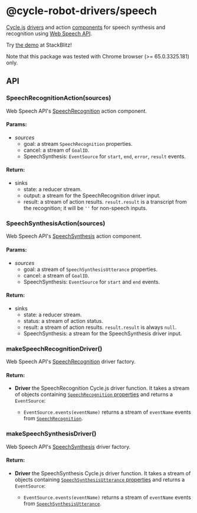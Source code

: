 <!-- This README.md is automatically generated. Edit the JSDoc comments in source code or the md files in docs/readmes/. -->

# @cycle-robot-drivers/speech

[Cycle.js](http://cycle.js.org/) [drivers](https://cycle.js.org/drivers.html) and action [components](https://cycle.js.org/components.html) for speech synthesis and recognition using [Web Speech API](https://developer.mozilla.org/en-US/docs/Web/API/Web_Speech_API).

Try [the demo](https://stackblitz.com/edit/cycle-robot-drivers-demos-speech) at StackBlitz!

Note that this package was tested with Chrome browser (>= 65.0.3325.181) only.

## API

<!-- Start src/SpeechRecognitionAction.ts -->

### SpeechRecognitionAction(sources)

Web Speech API's [SpeechRecognition](https://developer.mozilla.org/en-US/docs/Web/API/SpeechRecognition)
action component.

#### Params:

* *sources* 
  * goal: a stream `SpeechRecognition` properties.
  * cancel: a stream of `GoalID`.
  * SpeechSynthesis: `EventSource` for `start`, `end`, `error`, `result`
    events.

#### Return:

* sinks 
  * state: a reducer stream.
  * output: a stream for the SpeechRecognition driver input.
  * result: a stream of action results. `result.result` is a transcript from
    the recognition; it will be `''` for non-speech inputs.

<!-- End src/SpeechRecognitionAction.ts -->

<!-- Start src/SpeechSynthesisAction.ts -->

### SpeechSynthesisAction(sources)

Web Speech API's [SpeechSynthesis](https://developer.mozilla.org/en-US/docs/Web/API/SpeechSynthesis)
action component.

#### Params:

* *sources* 
  * goal: a stream of `SpeechSynthesisUtterance` properties.
  * cancel: a stream of `GoalID`.
  * SpeechSynthesis: `EventSource` for `start` and `end` events.

#### Return:

* sinks 
  * state: a reducer stream.
  * status: a stream of action status.
  * result: a stream of action results. `result.result` is always `null`.
  * SpeechSynthesis: a stream for the SpeechSynthesis driver input.

<!-- End src/SpeechSynthesisAction.ts -->

<!-- Start src/index.ts -->

<!-- End src/index.ts -->

<!-- Start src/makeSpeechRecognitionDriver.ts -->

### makeSpeechRecognitionDriver()

Web Speech API's [SpeechRecognition](https://developer.mozilla.org/en-US/docs/Web/API/SpeechRecognition)
driver factory.

#### Return:

* **Driver** the SpeechRecognition Cycle.js driver function. It takes a   stream of objects containing [`SpeechRecognition` properties](https://developer.mozilla.org/en-US/docs/Web/API/SpeechRecognition#Properties)
  and returns a `EventSource`:

  * `EventSource.events(eventName)` returns a stream of `eventName`
    events from [`SpeechRecognition`](https://developer.mozilla.org/en-US/docs/Web/API/SpeechRecognition#Event_handlers).

<!-- End src/makeSpeechRecognitionDriver.ts -->

<!-- Start src/makeSpeechSynthesisDriver.ts -->

### makeSpeechSynthesisDriver()

Web Speech API's [SpeechSynthesis](https://developer.mozilla.org/en-US/docs/Web/API/SpeechSynthesis)
driver factory.

#### Return:

* **Driver** the SpeechSynthesis Cycle.js driver function. It takes a   stream of objects containing [`SpeechSynthesisUtterance` properties](https://developer.mozilla.org/en-US/docs/Web/API/SpeechSynthesisUtterance#Properties)
  and returns a `EventSource`:

  * `EventSource.events(eventName)` returns a stream of  `eventName`
    events from [`SpeechSynthesisUtterance`](https://developer.mozilla.org/en-US/docs/Web/API/SpeechSynthesisUtterance#Event_handlers).

<!-- End src/makeSpeechSynthesisDriver.ts -->

